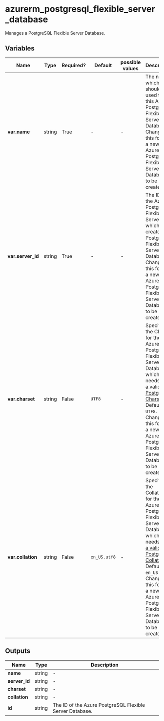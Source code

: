 # azurerm_postgresql_flexible_server_database

Manages a PostgreSQL Flexible Server Database.

## Variables

| Name | Type | Required? | Default  | possible values | Description |
| ---- | ---- | --------- | -------- | ----------- | ----------- |
| **var.name** | string | True | -  |  -  | The name which should be used for this Azure PostgreSQL Flexible Server Database. Changing this forces a new Azure PostgreSQL Flexible Server Database to be created. | 
| **var.server_id** | string | True | -  |  -  | The ID of the Azure PostgreSQL Flexible Server from which to create this PostgreSQL Flexible Server Database. Changing this forces a new Azure PostgreSQL Flexible Server Database to be created. | 
| **var.charset** | string | False | `UTF8`  |  -  | Specifies the Charset for the Azure PostgreSQL Flexible Server Database, which needs [to be a valid PostgreSQL Charset](https://www.postgresql.org/docs/current/static/multibyte.html). Defaults to `UTF8`. Changing this forces a new Azure PostgreSQL Flexible Server Database to be created. | 
| **var.collation** | string | False | `en_US.utf8`  |  -  | Specifies the Collation for the Azure PostgreSQL Flexible Server Database, which needs [to be a valid PostgreSQL Collation](https://www.postgresql.org/docs/current/static/collation.html). Defaults to `en_US.utf8`. Changing this forces a new Azure PostgreSQL Flexible Server Database to be created. | 



## Outputs

| Name | Type | Description |
| ---- | ---- | --------- | 
| **name** | string  | - | 
| **server_id** | string  | - | 
| **charset** | string  | - | 
| **collation** | string  | - | 
| **id** | string  | The ID of the Azure PostgreSQL Flexible Server Database. | 